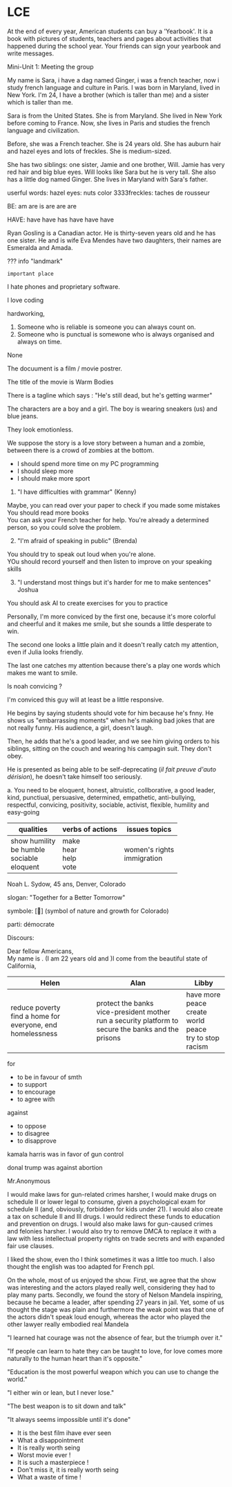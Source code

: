 # LCE

At the end of every year, American students can buy a 'Yearbook'. It is a book with pictures of students, teachers and pages about activities that happened during the school year. Your friends can sign your yearbook and write messages.

Mini-Unit 1: Meeting the group

My name is Sara, i have a dag named Ginger, i was a french teacher, now i study french language and culture in Paris. I was born in Maryland, lived in New York. I'm 24, I have a brother (which is taller than me) and a sister which is taller than me.

Sara is from the United States. She is from Maryland. She lived in New York before coming to France. Now, she lives in Paris and studies the french language and civilization.

Before, she was a French teacher. She is 24 years old. She has auburn hair and hazel eyes and lots of freckles. She is medium-sized.

She has two siblings: one sister, Jamie and one brother, Will. Jamie has very red hair and big blue eyes. Will looks like Sara but he is very tall. She also has a little dog named Ginger. She lives in Maryland with Sara's father.

userful words: 
hazel eyes: nuts color
3333freckles: taches de rousseur

BE:
am
are
is
are
are
are

HAVE:
have
have 
has
have
have
have

Ryan Gosling is a Canadian actor. He is thirty-seven years old and he has one sister. He and is wife Eva Mendes have two daughters, their names are Esmeralda and Amada.

??? info "landmark"

    important place

I hate phones and proprietary software.

I love coding

hardworking,

1. Someone who is reliable is someone you can always count on.
2. Someone who is punctual is somewone who is always organised and always on time.

None

The docuument is a film / movie postrer.

The title of the movie is Warm Bodies

There is a tagline which says : "He's still dead, but he's getting warmer"

The characters are a boy and a girl. The boy is wearing sneakers (us) and blue jeans.

They look emotionless.

We suppose the story is a love story between a human and a zombie, between there is a crowd of zombies at the bottom.

- I should spend more time on my PC programming
- I should sleep more
- I should make more sport

1) "I have difficulties with grammar" (Kenny)

Maybe, you can read over your paper to check if you made some mistakes<br />
You should read more books <br />
You can ask your French teacher for help. You're already a determined person, so you could solve the problem.

2) "I'm afraid of speaking in public" (Brenda)

You should try to speak out loud when you're alone. <br />
YOu should record yourself and then listen to improve 
on your speaking skills

3) "I understand most things but it's harder for me to make sentences" Joshua

You should ask AI to create exercises for you to 
practice

Personally, I'm more conviced by the first one, because it's more colorful and cheerful and it makes me smile, but she sounds a little desperate to win.

The second one looks a little plain and it doesn't really catch my attention, even if Julia looks friendly.

The last one catches my attention because there's a play one words which makes me want to smile.

Is noah convicing ?

I'm conviced this guy will at least be a little responsive.


He begins by saying students should vote for him because he's fnny. He shows us "embarrassing moments" when he's making bad jokes that are not really funny. His audience, a girl, doesn't laugh.

Then, he adds that he's a good leader, and we see him giving orders to his siblings, sitting on the couch and wearing his campagin suit. They don't obey.

He is presented as being able to be self-deprecating (_il fait preuve d'auto dérision_), he doesn't take himself too seriously.

a. You need to be eloquent, honest, altruistic, collborative, a good leader, kind, punctiual, persuasive, determined, empathetic, anti-bullying, respectful, convicing, positivity, sociable, activist, flexible, humility and easy-going

| qualities                                             | verbs of actions                | issues topics                  |
|-------------------------------------------------------|---------------------------------|--------------------------------|
| show humility<br/>be humble<br/>sociable<br/>eloquent | make<br/>hear<br/>help<br/>vote | women's rights<br/>immigration |

Noah L. Sydow, 45 ans, Denver, Colorado

slogan: "Together for a Better Tomorrow"

symbole: [🌲] (symbol of nature and growth for Colorado)

parti: démocrate

Discours:

Dear fellow Americans,  
My name is . (I am 22 years old and )I come from the beautiful state of California, 


| Helen                                                         | Alan                                                                                                        | Libby                                                         |
|---------------------------------------------------------------|-------------------------------------------------------------------------------------------------------------|---------------------------------------------------------------|
| reduce poverty<br/>find a home for everyone, end homelessness | protect the banks<br/>vice-president mother<br/>run a security platform to secure the banks and the prisons | have more peace<br/>create world peace<br/>try to stop racism |

for

- to be in favour of smth
- to support
- to encourage
- to agree with

against

- to oppose
- to disagree
- to disapprove

kamala harris was in favor of gun control

donal trump was against abortion

Mr.Anonymous

I would make laws for gun-related crimes harsher, I would make drugs on schedule II or lower legal to
consume, given a psychological exam for schedule II (and, obviously, forbidden for kids under 21). 
I would also create a tax on schedule II and III drugs. I would redirect these funds to education and 
prevention on drugs. I would also make laws for gun-caused crimes and felonies harsher. 
I would also try to remove DMCA to replace it with a law with less intellectual property rights on 
trade secrets and with expanded fair use clauses.

I liked the show, even tho I think sometimes it was a little too much. 
I also thought the english was too adapted for French ppl.

On the whole, most of us enjoyed the show.
First, we agree that the show was interesting and the actors played really well, considering
they had to play many parts.
Secondly, we found the story of Nelson Mandela inspiring, because he became a leader, after
spending 27 years in jail.
Yet, some of us thought the stage was plain and furthermore the weak point was that one of 
the actors didn't speak loud enough, whereas the actor who played the other lawyer really 
embodied real Mandela

"I learned hat courage was not the absence of fear, but the triumph over it."

"If people can learn to hate they can be taught to love, for love comes more naturally to the human heart than it's opposite."

"Education is the most powerful weapon which you can use to change the world."

"I either win or lean, but I never lose."

"The best weapon is to sit down and talk"

"It always seems impossible until it's done"


- It is the best film ihave ever seen
- What a disappointment
- It is really worth seing
- Worst movie ever !
- It is such a masterpiece !
- Don't miss it, it is really worth seing
- What a waste of time !






